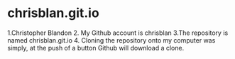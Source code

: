 # chrisblan.git.io
1.Christopher Blandon
2. My Github account is chrisblan
3.The repository is named chrisblan.git.io
4. Cloning the repository onto my computer was simply, at the push of a button Github will download a clone.